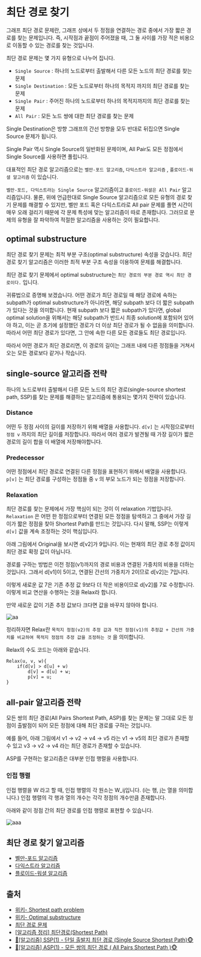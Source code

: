 # 최단 경로 찾기

그래프 최단 경로 문제란, 그래프 상에서 두 정점을 연결하는 경로 중에서 가장 짧은 경로를 찾는 문제입니다. 즉, 시작점과 끝점이 주어졌을 때, 그 둘 사이를 가장 적은 비용으로 이동할 수 있는 경로를 찾는
것입니다.

최단 경로 문제는 몇 가지 유형으로 나누어 집니다.

- `Single Source` : 하나의 노드로부터 출발해서 다른 모든 노드의 최단 경로를 찾는 문제
- `Single Destination` : 모든 노드로부터 하나의 목적지 까지의 최단 경로를 찾는 문제
- `Single Pair` : 주어진 하나의 노드로부터 하나의 목적지까지의 최단 경로를 찾는 문제
- `All Pair` : 모든 노드 쌍에 대한 최단 경로를 찾는 문제

Single Destination은 방향 그래프의 간선 방향을 모두 반대로 뒤집으면 Single Source 문제가 됩니다.

Single Pair 역시 Single Source의 일반화된 문제이며, All Pair도 모든 정점에서 Single Source를 사용하면 풀립니다.

대표적인 최단 경로 알고리즘으로는 `벨만-포드 알고리즘`, `다익스트라 알고리즘` ,
`플로이드-워셜 알고리즘` 이 있습니다.

`벨만-포드, 다익스트라는 Single Source` 알고리즘이고
`플로이드-워셜은 All Pair` 알고리즘입니다. 물론, 위에 언급한대로 Single Source 알고리즘으로 모든 유형의 경로 찾기 문제를 해결할 수 있지만, 벨만 포드 혹은 다익스트라로 All pair 문제를
풀면 시간이 매우 오래 걸리기 때문에 각 문제 특성에 맞는 알고리즘이 따로 존재합니다. 그러므로 문제의 유형을 잘 파악하여 적절한 알고리즘을 사용하는 것이 필요합니다.

## optimal substructure

최단 경로 찾기 문제는 최적 부분 구조(optimal substructure) 속성을 갖습니다. 최단 경로 찾기 알고리즘은 이러한 최적 부분 구조 속성을 이용하여 문제를 해결합니다.

최단 경로 찾기 문제에서 optimal substructure는
`최단 경로의 부분 경로 역시 최단 경로이다.` 입니다.

귀류법으로 증명해 보겠습니다. 어떤 경로가 최단 경로일 때 해당 경로에 속하는 subpath가 optimal substructure가 아니라면, 해당 subpath 보다 더 짧은 subpath가 있다는 것을
의미합니다. 현재 subpath 보다 짧은 subpath가 있다면, global optimal solution을 위해서는 해당 subpath가 반드시 최종 solution에 포함되어 있어야 하고, 이는 곧 초기에
설정했던 경로가 더 이상 최단 경로가 될 수 없음을 의미합니다. 따라서 어떤 최단 경로가 있다면, 그 안에 속한 다른 모든 경로들도 최단 경로입니다.

따라서 어떤 경로가 최단 경로리면, 이 경로의 길이는 그래프 내에 다른 정점들을 거쳐서 오는 모든 경로보다 같거나 작습니다.

## single-source 알고리즘 전략

하나의 노드로부터 출발해서 다른 모든 노드의 최단 경로(single-source shortest path, SSP)를 찾는 문제를 해결하는 알고리즘에 통용되는 몇가지 전략이 있습니다.

### Distance

어떤 두 정점 사이의 길이를 저장하기 위해 배열을 사용합니다. `d[v]` 는 시작점으로부터
`정점 v` 까지의 최단 길이를 저장합니다. 따라서 여러 경로가 발견될 때 가장 길이가 짧은 경로의 길이 합을 이 배열에 저장해야합니다.

### Predecessor

어떤 정점에서 최단 경로로 연결된 다른 정점을 표현하기 위해서 배열을 사용합니다.
`p[v]` 는 최단 경로를 구성하는 정점들 중 `v` 의 부모 노드가 되는 정점을 저장합니다.

### Relaxation

최단 경로를 찾는 문제에서 가장 핵심이 되는 것이 이 relaxation 기법입니다.
`Relaxation` 은 어떤 한 정점으로부터 연결된 모든 정점을 탐색하고 그 중에서 가장 길이가 짧은 정점을 찾아 Shortest Path를 만드는 것입니다. 다시 말해, SSP는 이렇게 `d[v]` 값을 계속
조정하는 것이 핵심입니다.

아래 그림에서 Original을 보시면 d[v2]가 9입니다. 이는 현재의 최단 경로 추정 값이지 최단 경로 확정 값이 아닙니다.

경로를 구하는 방법은 이전 정점(v1)까지의 경로 비용과 연결된 가중치의 비용을 더하는 것입니다. 그래서 d[v1]이 5이고, 연결된 간선의 가중치가 2이므로 d[v2]는 7입니다.

이렇게 새로운 값 7은 기존 추정 값 9보다 더 작은 비용이므로 d[v2]를 7로 수정합니다. 이렇게 비교 연산을 수행하는 것을 Relax라 합니다.

만약 새로운 값이 기존 추정 값보다 크다면 값을 바꾸지 않아야 합니다.

![aa](https://user-images.githubusercontent.com/50406129/234487617-14324c72-8caa-428c-a57a-1ad1c1f7322c.PNG)

정리하자면 Relax란 `목적지 정점(v2)의 추정 값과 직전 정점(v1)의 추정값 + 간선의 가중치를 비교하여 목적지 정점의 추정 값을 조정하는 것` 을 의미합니다.

Relax의 수도 코드는 아래와 같습니다.

```
Relax(u, v, w){
    if(d[v] > d[u] + w)
        d[v] = d[u] + w;
        p[v] = u;
}
```

## all-pair 알고리즘 전략

모든 쌍의 최단 경로(All Pairs Shortest Path, ASP)를 찾는 문제는 말 그대로 모든 정점이 출발점이 되어 모든 정점에 대해 최단 경로를 구하는 것입니다.

예를 들어, 아래 그림에서 v1 -> v2 -> v4 -> v5 라는 v1 -> v5의 최단 경로가 존재할 수 있고 v3 -> v2 -> v4 라는 최단 경로가 존재할 수 있습니다.

ASP를 구현하는 알고리즘은 대부분 인접 행렬을 사용합니다.

### 인접 행렬

인접 행렬을 W 라고 할 때, 인접 행렬의 각 원소는 W_ij입니다. (i는 행, j는 열을 의미합니다.)
인접 행렬의 각 행과 열의 개수는 각각 정점의 개수만큼 존재합니다.

아래와 같이 정점 간의 최단 경로를 인접 행렬로 표현할 수 있습니다.

![aaa](https://user-images.githubusercontent.com/50406129/234491217-afe129f2-b407-43d4-ab6c-501f5a2ecbd4.PNG)

## 최단 경로 찾기 알고리즘

- [벨만-포드 알고리즘](https://github.com/haeseong123/algorithm/blob/main/graph/shortest_path/bellman_ford/bellman_ford.md)
- [다익스트라 알고리즘](https://github.com/haeseong123/algorithm/blob/main/graph/shortest_path/dijkstra/dijkstra.md)
- [플로이드-워셜 알고리즘](https://github.com/haeseong123/algorithm/blob/main/graph/shortest_path/floyd_warshall/floyd_warshall.md)

## 출처

- [위키- Shortest path problem](https://en.wikipedia.org/wiki/Shortest_path_problem)
- [위키- Optimal substructure](https://en.wikipedia.org/wiki/Optimal_substructure)
- [최단 경로 문제](https://ratsgo.github.io/data%20structure&algorithm/2017/11/25/shortestpath/#)
- [[알고리즘 정리] 최단경로(Shortest Path)](https://jeonyeohun.tistory.com/96)
- [🙈[알고리즘] SSP(1) - 단일 출발지 최단 경로 (Single Source Shortest Path)🐵](https://victorydntmd.tistory.com/103)
- [🙈[알고리즘] ASP(1) - 모든 쌍의 최단 경로 ( All Pairs Shortest Path )🐵](https://victorydntmd.tistory.com/106)
